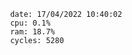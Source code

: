 

                date: 17/04/2022 10:40:02
                cpu: 0.1%
                ram: 18.7%
                cycles: 5280

                         